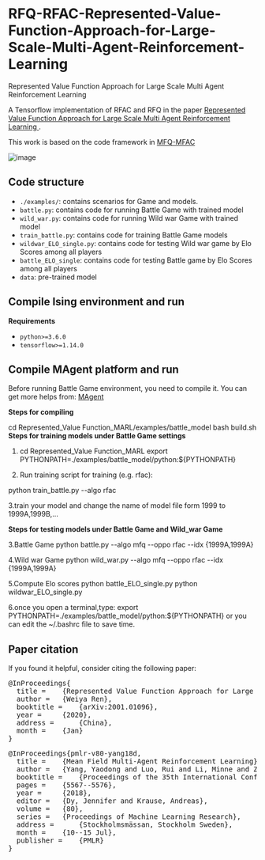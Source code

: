 # RFQ-RFAC-Represented-Value-Function-Approach-for-Large-Scale-Multi-Agent-Reinforcement-Learning
Represented Value Function Approach for Large Scale Multi Agent Reinforcement Learning


A Tensorflow implementation of RFAC and RFQ in the paper [Represented Value Function Approach for Large Scale Multi Agent Reinforcement Learning ](https://arxiv.org/abs/2001.01096).

 This work is based on the code framework in [MFQ-MFAC](https://github.com/mlii/mfrl.git)
 
 ![image](https://github.com/renweiya/RFQ-RFAC/blob/master/2.gif)

## Code structure

- `./examples/`: contains scenarios for Game and models.
- `battle.py`: contains code for running Battle Game with trained model
- `wild_war.py`: contains code for running Wild war Game with trained model
- `train_battle.py`: contains code for training Battle Game models
- `wildwar_ELO_single.py`: contains code for testing Wild war game by Elo Scores among all players
- `battle_ELO_single`: contains code for testing Battle game by Elo Scores among all players
- `data`: pre-trained model
## Compile Ising environment and run

**Requirements**
- `python>=3.6.0`
- `tensorflow>=1.14.0`

## Compile MAgent platform and run

Before running Battle Game environment, you need to compile it. You can get more helps from: [MAgent](https://github.com/geek-ai/MAgent) 

**Steps for compiling**

cd Represented_Value Function_MARL/examples/battle_model
bash build.sh
**Steps for training models under Battle Game settings**

1. cd Represented_Value Function_MARL
export PYTHONPATH=./examples/battle_model/python:${PYTHONPATH}

2. Run training script for training (e.g. rfac):

python train_battle.py --algo rfac

3.train your model and change the name of model file form 1999 to 1999A,1999B,...

**Steps for testing models under Battle Game and Wild_war Game**

3.Battle Game
python battle.py --algo mfq --oppo rfac --idx {1999A,1999A}

4.Wild war Game
python wild_war.py --algo mfq --oppo rfac --idx {1999A,1999A}

5.Compute Elo scores
python battle_ELO_single.py
python wildwar_ELO_single.py

6.once you open a terminal,type:
export PYTHONPATH=./examples/battle_model/python:${PYTHONPATH}
or you can edit the ~/.bashrc file to save time. 

## Paper citation
If you found it helpful, consider citing the following paper:
<pre>
@InProceedings{
  title = 	 {Represented Value Function Approach for Large Scale Multi Agent Reinforcement Learning},
  author = 	 {Weiya Ren},
  booktitle = 	 {arXiv:2001.01096},
  year = 	 {2020},
  address = 	 {China},
  month = 	 {Jan}
}
</pre>
<pre>
@InProceedings{pmlr-v80-yang18d,
  title = 	 {Mean Field Multi-Agent Reinforcement Learning},
  author = 	 {Yang, Yaodong and Luo, Rui and Li, Minne and Zhou, Ming and Zhang, Weinan and Wang, Jun},
  booktitle = 	 {Proceedings of the 35th International Conference on Machine Learning},
  pages = 	 {5567--5576},
  year = 	 {2018},
  editor = 	 {Dy, Jennifer and Krause, Andreas},
  volume = 	 {80},
  series = 	 {Proceedings of Machine Learning Research},
  address = 	 {Stockholmsmässan, Stockholm Sweden},
  month = 	 {10--15 Jul},
  publisher = 	 {PMLR}
}
</pre>
